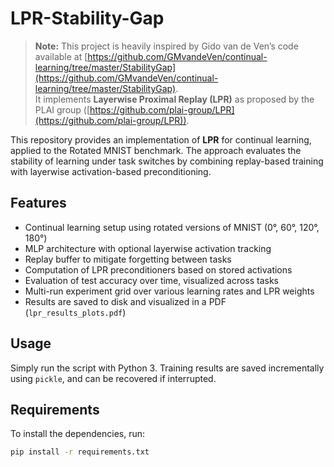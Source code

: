 # LPR-Stability-Gap

> **Note:** This project is heavily inspired by Gido van de Ven’s code available at [https://github.com/GMvandeVen/continual-learning/tree/master/StabilityGap](https://github.com/GMvandeVen/continual-learning/tree/master/StabilityGap).  
> It implements **Layerwise Proximal Replay (LPR)** as proposed by the PLAI group ([https://github.com/plai-group/LPR](https://github.com/plai-group/LPR)).

This repository provides an implementation of **LPR** for continual learning, applied to the Rotated MNIST benchmark. The approach evaluates the stability of learning under task switches by combining replay-based training with layerwise activation-based preconditioning.

## Features

- Continual learning setup using rotated versions of MNIST (0°, 60°, 120°, 180°)
- MLP architecture with optional layerwise activation tracking
- Replay buffer to mitigate forgetting between tasks
- Computation of LPR preconditioners based on stored activations
- Evaluation of test accuracy over time, visualized across tasks
- Multi-run experiment grid over various learning rates and LPR weights
- Results are saved to disk and visualized in a PDF (`lpr_results_plots.pdf`)

## Usage

Simply run the script with Python 3. Training results are saved incrementally using `pickle`, and can be recovered if interrupted.

## Requirements

To install the dependencies, run:

```bash
pip install -r requirements.txt
